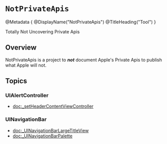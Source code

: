 # ``NotPrivateApis``

@Metadata {
    @DisplayName("NotPrivateApis")
    @TitleHeading("Tool")
}

Totally Not Uncovering Private Apis

## Overview

NotPrivateApis is a project to _**not**_ document Apple's Private Apis to publish what Apple will not.

## Topics

### UIAlertController

- <doc:_setHeaderContentViewController>

### UINavigationBar

- <doc:_UINavigationBarLargeTitleView>
- <doc:_UINavigationBarPalette>
